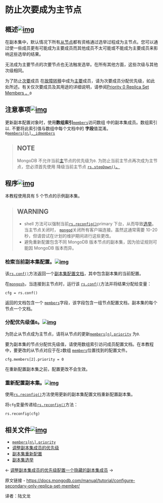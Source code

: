 # 防止次要成为主节点

## 概述[![img](https://www.mongodb.com/docs/manual/assets/link.svg)](https://www.mongodb.com/docs/manual/tutorial/configure-secondary-only-replica-set-member/#overview)

在副本集中，默认情况下所有[从节点](https://www.mongodb.com/docs/manual/reference/glossary/#std-term-secondary)都有资格通过选举过程成为主节点。您可以通过使一些成员更有可能成为主要成员而其他成员不太可能或不能成为主要成员来影响这些选举的结果。

无法成为主要节点的次要节点也无法触发选举。在所有其他方面，这些次级与其他次级相同。

为了防止[次要](https://www.mongodb.com/docs/manual/reference/glossary/#std-term-secondary)成员 在[故障转移](https://www.mongodb.com/docs/manual/reference/glossary/#std-term-failover)中成为[主要](https://www.mongodb.com/docs/manual/reference/glossary/#std-term-primary)成员，请为次要成员分配优先级，如此处所述。有关仅次要成员及其用途的详细说明，请参阅[Priority 0 Replica Set Members ](https://www.mongodb.com/docs/manual/core/replica-set-priority-0-member/)[。](https://www.mongodb.com/docs/manual/core/replica-set-priority-0-member/)`0`

## 注意事项[![img](https://www.mongodb.com/docs/manual/assets/link.svg)](https://www.mongodb.com/docs/manual/tutorial/configure-secondary-only-replica-set-member/#considerations)

更新副本配置对象时，使用**数组索引**[`members`](https://www.mongodb.com/docs/manual/reference/replica-configuration/#mongodb-rsconf-rsconf.members)访问数组 中的副本集成员。数组索引以. 不要将此索引值与数组中每个文档中的 **字段**值混淆。`0`[`members[n\]._id`](https://www.mongodb.com/docs/manual/reference/replica-configuration/#mongodb-rsconf-rsconf.members-n-._id)[`members`](https://www.mongodb.com/docs/manual/reference/replica-configuration/#mongodb-rsconf-rsconf.members)

>## NOTE
>
>MongoDB 不允许当前[主](https://www.mongodb.com/docs/manual/reference/glossary/#std-term-primary)节点的优先级为`0`. 为防止当前主节点再次成为主节点，您必须首先使用 降级当前主节点 [`rs.stepDown()`。](https://www.mongodb.com/docs/manual/reference/method/rs.stepDown/#mongodb-method-rs.stepDown)

## 程序[![img](https://www.mongodb.com/docs/manual/assets/link.svg)](https://www.mongodb.com/docs/manual/tutorial/configure-secondary-only-replica-set-member/#procedure)

本教程使用具有 5 个节点的示例副本集。

>## WARNING
>
>- shell 方法可以强制当前[`rs.reconfig()`](https://www.mongodb.com/docs/manual/reference/method/rs.reconfig/#mongodb-method-rs.reconfig)primary 下台，从而导致[选举](https://www.mongodb.com/docs/manual/core/replica-set-elections/#std-label-replica-set-elections)。当主节点关闭时， [`mongod`](https://www.mongodb.com/docs/manual/reference/program/mongod/#mongodb-binary-bin.mongod)关闭所有客户端连接。虽然这通常需要 10-20 秒，但请尝试在计划的维护期间进行这些更改。
>- 避免重新配置包含不同 MongoDB 版本节点的副本集，因为验证规则可能因 MongoDB 版本而异。



### 检索当前副本集配置。[![img](https://www.mongodb.com/docs/manual/assets/link.svg)](https://www.mongodb.com/docs/manual/tutorial/configure-secondary-only-replica-set-member/#retrieve-the-current-replica-set-configuration)

该[`rs.conf()`](https://www.mongodb.com/docs/manual/reference/method/rs.conf/#mongodb-method-rs.conf)方法返回一个[副本集配置文档](https://www.mongodb.com/docs/manual/reference/replica-configuration/)，其中包含副本集的当前配置。

在[`mongosh`](https://www.mongodb.com/docs/mongodb-shell/#mongodb-binary-bin.mongosh)，当连接到主节点时，运行该 [`rs.conf()`](https://www.mongodb.com/docs/manual/reference/method/rs.conf/#mongodb-method-rs.conf)方法并将结果分配给变量：

```
cfg = rs.conf()
```



返回的文档包含一个 [`members`](https://www.mongodb.com/docs/manual/reference/replica-configuration/#mongodb-rsconf-rsconf.members)字段，该字段包含一组节点配置文档，副本集的每个节点一个文档。



### 分配优先级值`0`。[![img](https://www.mongodb.com/docs/manual/assets/link.svg)](https://www.mongodb.com/docs/manual/tutorial/configure-secondary-only-replica-set-member/#assign-priority-value-of-0)

为防止从节点成为主节点，请将从节点的更新[`members[n].priority`](https://www.mongodb.com/docs/manual/reference/replica-configuration/#mongodb-rsconf-rsconf.members-n-.priority) 为`0`.

要为副本集的节点分配优先级值，请使用数组索引访问成员配置文档。在本教程中，要更改的从节点对应于在`2`数组 [`members`](https://www.mongodb.com/docs/manual/reference/replica-configuration/#mongodb-rsconf-rsconf.members)位置找到的配置文件。

```
cfg.members[2].priority = 0
```



在重新配置副本集之前，配置更改不会生效。



### 重新配置副本集。[![img](https://www.mongodb.com/docs/manual/assets/link.svg)](https://www.mongodb.com/docs/manual/tutorial/configure-secondary-only-replica-set-member/#reconfigure-the-replica-set)

使用[`rs.reconfig()`](https://www.mongodb.com/docs/manual/reference/method/rs.reconfig/#mongodb-method-rs.reconfig)方法使用更新的副本集配置文档重新配置副本集。

将`cfg`变量传递给[`rs.reconfig()`](https://www.mongodb.com/docs/manual/reference/method/rs.reconfig/#mongodb-method-rs.reconfig)方法：

```
rs.reconfig(cfg)
```



## 相关文件[![img](https://www.mongodb.com/docs/manual/assets/link.svg)](https://www.mongodb.com/docs/manual/tutorial/configure-secondary-only-replica-set-member/#related-documents)

- [`members[n\].priority`](https://www.mongodb.com/docs/manual/reference/replica-configuration/#mongodb-rsconf-rsconf.members-n-.priority)
- [调整副本集成员的优先级](https://www.mongodb.com/docs/manual/tutorial/adjust-replica-set-member-priority/)
- [副本集重新配置](https://www.mongodb.com/docs/manual/reference/method/rs.reconfig/#std-label-replica-set-reconfiguration-usage)
- [副本集选举](https://www.mongodb.com/docs/manual/core/replica-set-elections/)

←  [调整副本集成员的优先级](https://www.mongodb.com/docs/manual/tutorial/adjust-replica-set-member-priority/)[配置一个隐藏的副本集成员](https://www.mongodb.com/docs/manual/tutorial/configure-a-hidden-replica-set-member/) →

原文链接 - https://docs.mongodb.com/manual/tutorial/configure-secondary-only-replica-set-member/

译者：陆文龙

